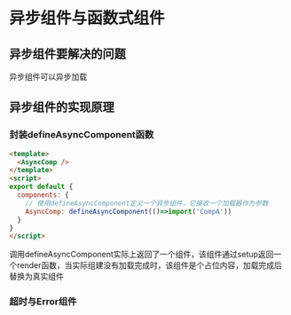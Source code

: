 # 异步组件与函数式组件

## 异步组件要解决的问题
异步组件可以异步加载

## 异步组件的实现原理
### 封装defineAsyncComponent函数
```html
<template>
  <AsyncComp />
</template>
<script>
export default {
  components: {
    // 使用defineAsyncComponent定义一个异步组件，它接收一个加载器作为参数
    AsyncComp: defineAsyncComponent(()=>import('CompA'))
  }
}
</script>
```
调用defineAsyncComponent实际上返回了一个组件，该组件通过setup返回一个render函数，当实际组建没有加载完成时，该组件是个占位内容，加载完成后替换为真实组件
### 超时与Error组件
